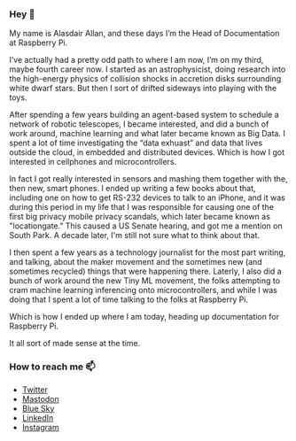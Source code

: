 ### Hey 👋

<!--
**aallan/aallan** is a ✨ _special_ ✨ repository because its `README.md` (this file) appears on your GitHub profile.

Here are some ideas to get you started:

- 🔭 I’m currently working on ...
- 🌱 I’m currently learning ...
- 👯 I’m looking to collaborate on ...
- 🤔 I’m looking for help with ...
- 💬 Ask me about ...
- 📫 How to reach me: ...
- 😄 Pronouns: ...
- ⚡ Fun fact: ...
-->

My name is Alasdair Allan, and these days I’m the Head of Documentation at Raspberry Pi.

I’ve actually had a pretty odd path to where I am now, I’m on my third, maybe fourth career now. I started as an astrophysicist, doing research into the high-energy physics of collision shocks in accretion disks surrounding white dwarf stars. But then I sort of drifted sideways into playing with the toys.

After spending a few years building an agent-based system to schedule a network of robotic telescopes, I became interested, and did a bunch of work around, machine learning and what later became known as Big Data. I spent a lot of time investigating the “data exhuast” and data that lives outside the cloud, in embedded and distributed devices. Which is how I got interested in cellphones and microcontrollers. 

In fact I got really interested in sensors and mashing them together with the, then new, smart phones. I ended up writing a few books about that, including one on how to get RS-232 devices to talk to an iPhone, and it was during this period in my life that I was responsible for causing one of the first big privacy mobile privacy scandals, which later became known as "locationgate." This caused a US Senate hearing, and got me a mention on South Park. A decade later, I'm still not sure what to think about that.

I then spent a few years as a technology journalist for the most part writing, and talking, about the maker movement and the sometimes new (and sometimes recycled) things that were happening there. Laterly, I also did a bunch of work around the new Tiny ML movement, the folks attempting to cram machine learning inferencing onto microcontrollers, and while I was doing that I spent a lot of time talking to the folks at Raspberry Pi.

Which is how I ended up where I am today, heading up documentation for Raspberry Pi.

It all sort of made sense at the time.

### How to reach me 📫 

* <a rel="me" href="https://twitter.com/aallan">Twitter</a>
* <a rel="me" href="https://mastodon.social/@aallan">Mastodon</a>
* <a rel="me" href="https://staging.bsky.app/profile/aallan.bsky.social">Blue Sky</a>
* <a rel="me" href="https://www.linkedin.com/in/alasdairallan/">LinkedIn</a>
* <a rel="me" href="https://www.instagram.com/aallan/">Instagram</a>


